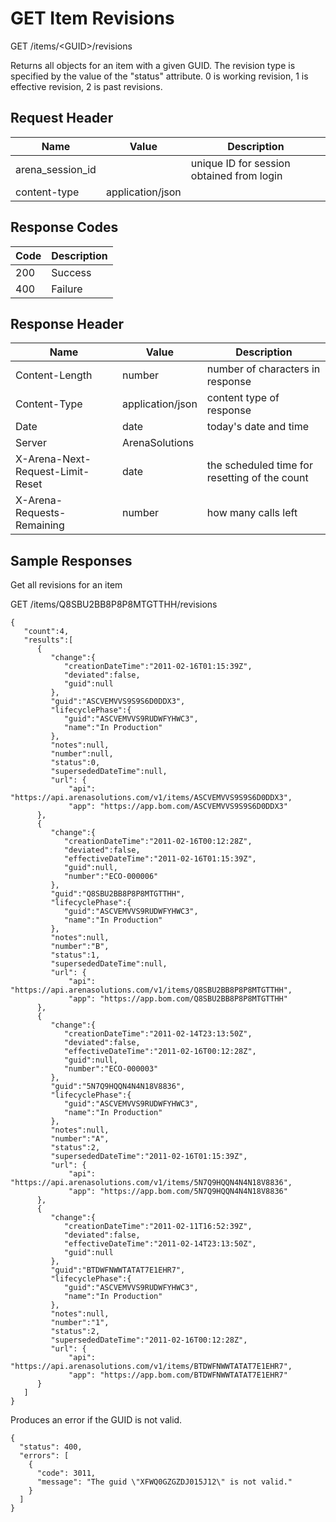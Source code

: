 # GET Item Revisions


GET /items/&lt;GUID&gt;/revisions

Returns all  objects for an item with a given GUID. The revision type is specified by the value of the "status" attribute. 0 is working revision, 1 is effective revision, 2 is past revisions.

## Request Header

| Name<br> | Value<br> | Description<br> |
|  --- |  --- |  --- | 
| arena_session_id<br> |   | unique ID for session obtained from login<br> |
| content\-type<br> | application/json<br> |   |

## Response Codes

| Code<br> | Description<br> |
|  --- |  --- | 
| 200<br> | Success<br> |
| 400<br> | Failure<br> |

## Response Header

| Name<br> | Value<br> | Description<br> |
|  --- |  --- |  --- | 
| Content\-Length<br> | number<br> | number of characters in response<br> |
| Content\-Type<br> | application/json<br> | content type of response<br> |
| Date<br> | date<br> | today's date and time<br> |
| Server<br> | ArenaSolutions<br> |   |
| X\-Arena\-Next\-Request\-Limit\-Reset<br> | date<br> | the scheduled time for resetting of the count<br> |
| X\-Arena\-Requests\-Remaining<br> | number<br> | how many calls left<br> |

## Sample Responses
Get all  revisions for an item

GET /items/Q8SBU2BB8P8P8MTGTTHH/revisions

```
{  
   "count":4,
   "results":[  
      {  
         "change":{  
            "creationDateTime":"2011-02-16T01:15:39Z",
            "deviated":false,
            "guid":null
         },
         "guid":"ASCVEMVVS9S9S6D0DDX3",
         "lifecyclePhase":{  
            "guid":"ASCVEMVVS9RUDWFYHWC3",
            "name":"In Production"
         },
         "notes":null,
         "number":null,
         "status":0,
         "supersededDateTime":null,
         "url": {
             "api": "https://api.arenasolutions.com/v1/items/ASCVEMVVS9S9S6D0DDX3",
             "app": "https://app.bom.com/ASCVEMVVS9S9S6D0DDX3"
      },
      {  
         "change":{  
            "creationDateTime":"2011-02-16T00:12:28Z",
            "deviated":false,
            "effectiveDateTime":"2011-02-16T01:15:39Z",
            "guid":null,
            "number":"ECO-000006"
         },
         "guid":"Q8SBU2BB8P8P8MTGTTHH",
         "lifecyclePhase":{  
            "guid":"ASCVEMVVS9RUDWFYHWC3",
            "name":"In Production"
         },
         "notes":null,
         "number":"B",
         "status":1,
         "supersededDateTime":null,
         "url": {
             "api": "https://api.arenasolutions.com/v1/items/Q8SBU2BB8P8P8MTGTTHH",
             "app": "https://app.bom.com/Q8SBU2BB8P8P8MTGTTHH"
      },
      {  
         "change":{  
            "creationDateTime":"2011-02-14T23:13:50Z",
            "deviated":false,
            "effectiveDateTime":"2011-02-16T00:12:28Z",
            "guid":null,
            "number":"ECO-000003"
         },
         "guid":"5N7Q9HQQN4N4N18V8836",
         "lifecyclePhase":{  
            "guid":"ASCVEMVVS9RUDWFYHWC3",
            "name":"In Production"
         },
         "notes":null,
         "number":"A",
         "status":2,
         "supersededDateTime":"2011-02-16T01:15:39Z",
         "url": {
             "api": "https://api.arenasolutions.com/v1/items/5N7Q9HQQN4N4N18V8836",
             "app": "https://app.bom.com/5N7Q9HQQN4N4N18V8836"
      },
      {  
         "change":{  
            "creationDateTime":"2011-02-11T16:52:39Z",
            "deviated":false,
            "effectiveDateTime":"2011-02-14T23:13:50Z",
            "guid":null
         },
         "guid":"BTDWFNWWTATAT7E1EHR7",
         "lifecyclePhase":{  
            "guid":"ASCVEMVVS9RUDWFYHWC3",
            "name":"In Production"
         },
         "notes":null,
         "number":"1",
         "status":2,
         "supersededDateTime":"2011-02-16T00:12:28Z",
         "url": {
             "api": "https://api.arenasolutions.com/v1/items/BTDWFNWWTATAT7E1EHR7",
             "app": "https://app.bom.com/BTDWFNWWTATAT7E1EHR7"
      }
   ]
}
```
Produces an error if the GUID is not valid.

```
{
  "status": 400,
  "errors": [
    {
      "code": 3011,
      "message": "The guid \"XFWQ0GZGZDJ015J12\" is not valid."
    }
  ]
}
```
